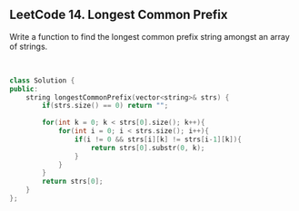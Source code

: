 ## LeetCode 14. Longest Common Prefix

Write a function to find the longest common prefix string amongst an array of strings.

<br>

```cpp
class Solution {
public:
    string longestCommonPrefix(vector<string>& strs) {
        if(strs.size() == 0) return "";
        
        for(int k = 0; k < strs[0].size(); k++){
            for(int i = 0; i < strs.size(); i++){
                if(i != 0 && strs[i][k] != strs[i-1][k]){
                    return strs[0].substr(0, k);
                }
            }
        }
        return strs[0];
    }
};
```


